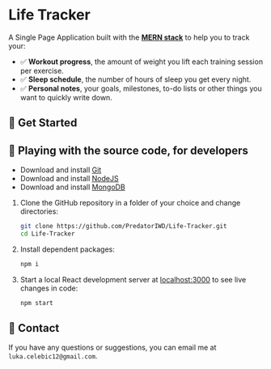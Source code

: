 # Life Tracker

A Single Page Application built with the [**MERN stack**](https://www.mongodb.com/mern-stack) to help you to track your:
- :white_check_mark: **Workout progress**, the amount of weight you lift each training session per exercise.
- :white_check_mark: **Sleep schedule**, the number of hours of sleep you get every night.
- :white_check_mark: **Personal notes**, your goals, milestones, to-do lists or other things you want to quickly write down.

## :muscle: Get Started

## :wrench: Playing with the source code, for developers

- Download and install [Git](https://git-scm.com/downloads)
- Download and install [NodeJS](https://nodejs.org/en/download/)
- Download and install [MongoDB](https://www.mongodb.com/try/download/community)

1. Clone the GitHub repository in a folder of your choice and change directories:
    ```bash
    git clone https://github.com/PredatorIWD/Life-Tracker.git
    cd Life-Tracker
    ```
2. Install dependent packages:
    ```bash
    npm i
    ```
3. Start a local React development server at [localhost:3000](localhost:3000) to see live changes in code:
    ```bash
    npm start
    ```
   
## :e-mail: Contact

If you have any questions or suggestions, you can email me at `luka.celebic12@gmail.com`.